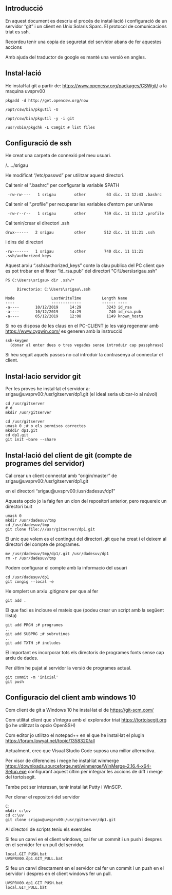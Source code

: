 ## Introducció

En aquest document es descriu el procés  de instal·lació i configuració de un servidor “git” i un client en Unix Solaris Sparc. El protocol de comunicacions triat es ssh.

Recordeu tenir una copia de seguretat del servidor abans de fer aquestes accions

Amb ajuda del traductor de google es manté una versió en angles.

## Instal·lació 

He instal·lat git a partir de: <https://www.opencsw.org/packages/CSWgit/> a la maquina uvsprv00

```
pkgadd -d http://get.opencsw.org/now

/opt/csw/bin/pkgutil -U

/opt/csw/bin/pkgutil -y -i git 

/usr/sbin/pkgchk -L CSWgit # list files
```

## Configuració de ssh

He creat una carpeta de connexió pel meu usuari.

/...../srigau

He modificat “/etc/passwd” per utilitzar aquest directori.

Cal tenir el ".bashrc" per configurar la variable $PATH

```
 -rw-rw----   1 srigau        other         63 dic. 11 12:43 .bashrc
```

 Cal tenir el ".profile" per recuperar  les variables d’entorn per uniVerse

```
 -rw-r--r--   1 srigau        other        759 dic. 11 11:12 .profile
```

Cal tenir/crear el directori .ssh 

```
drwx------   2 srigau         other        512 dic. 11 11:21 .ssh
```

 i dins del directori

```
-rw-------   1 srigau         other        740 dic. 11 11:21 .ssh/authorized_keys
```

Aquest arxiu “.ssh/authorized_keys” conte la clau publica del PC client que es pot trobar en el fitxer “id_rsa.pub” del directori "C:\Users\srigau\.ssh"

```
PS C:\Users\srigau> dir .ssh/*

     Directorio: C:\Users\srigau\.ssh

Mode                LastWriteTime         Length Name
----                -------------         ------ ----
-a----       10/12/2019     14:29           3243 id_rsa
-a----       10/12/2019     14:29            740 id_rsa.pub
-a----       05/12/2019     12:08           1149 known_hosts
```

Si no es disposa de les claus en el PC-CLIENT jo les vaig regenerar amb <https://www.cygwin.com/> es generen amb la instrucció

```
ssh-keygen 
  (donar al enter dues o tres vegades sense introduir cap passphrase)
```

Si heu seguit aquets passos no cal introduir la contrasenya al connectar el client.

## Instal·lacio servidor git

Per les proves he instal·lat el servidor a:  srigau@uvsprv00:/usr/gitserver/dp1.git (el ideal seria ubicar-lo al núvol) 

```
cd /usr/gitserver
# ó 
mkdir /usr/gitserver
```

```
cd /usr/gitserver
umask 0 ;# o els permisos correctes 
mkddir dp1.git
cd dp1.git
git init –bare --share
```



## Instal·lació  del client de git (compte de programes del servidor) 

Cal crear un client connectat amb “origin/master” de srigau@uvsprv00:/usr/gitserver/dp1.git

en el directori “srigau@uvsprv00:/usr/dadesuv/dp1”

Aquesta opcio jo la faig fen un clon del repositori anterior, pero requereix un directori buit

```
umask 0
mkdir /usr/dadesuv/tmp
cd /usr/dadesuv/tmp
git clone file:///usr/gitserver/dp1.git
```

El unic que volem es el contingut del directori .git que ha creat i el deixem al directori del compte de programes.

```
mv /usr/dadesuv/tmp/dp1/.git /usr/dadesuv/dp1
rm -r /usr/dadesuv/tmp
```

Podem configurar el compte amb la informacio del usuari

```
cd /usr/dadesuv/dp1
git congig --local -e
```

He omplert un arxiu .gitignore per que al fer 

```
git add .
```

El que faci es incloure el mateix que (podeu crear un script amb la següent llista)

```
git add PRGH ;# programes
..
git add SUBPRG ;# subrutines
..
git add TXTH ;# includes
```

El important es incorporar tots els directoris de programes fonts sense cap arxiu de dades.

Per últim he pujat al servidor la versió de programes actual.

```
git commit -m 'inicial'
git push 
```

## Configuracio del client amb windows 10

Com client de git a Windows 10 he instal·lat el de <https://git-scm.com/>

Com utilitat client que s’integra amb el explorador triat <https://tortoisegit.org> (jo he utilitzat la opcio OpenSSH)

Com editor jo utilitzo el notepad++ en el que he instal·lat el plugin <https://forum.lowyat.net/topic/1358320/all>

Actualment, crec que Visual Studio Code suposa una millor alternativa.

Per visor de diferencies i mege he instal·lat winmerge <https://downloads.sourceforge.net/winmerge/WinMerge-2.16.4-x64-Setup.exe> configurant aquest últim per integrar les accions de diff i merge del tortoisegit.

Tambe pot ser interesan, tenir instal·lat Putty i WinSCP.

Per clonar el repositori del servidor

```
C:
mkdir c:\uv
cd c:\uv
git clone srigau@uvsprv00:/usr/gitserver/dp1.git
```

Al directori de scripts teniu els exemples

Si feu un canvi en el client windows, cal fer un commit i un push i despres en el servidor fer un pull del servidor.

```
local.GIT_PUSH.bat
UVSPRV00.dp1.GIT_PULL.bat
```

Si feu un canvi directament en el servidor cal fer un commit i un push en el servidor i despres en el client windows fer un pull. 

```
UVSPRV00.dp1.GIT_PUSH.bat
local.GIT_PULL.bat
```

